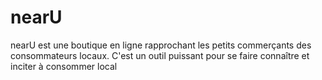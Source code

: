 # nearU
nearU est une boutique en ligne rapprochant les petits commerçants des consommateurs locaux. C'est un outil puissant pour se faire connaître et inciter à consommer local
